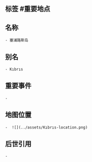 ## 标签  #重要地点
## 名称
	- 塞浦路斯岛
## 别名
	- Kıbrıs
## 重要事件
	-
## 地图位置
	-  ![](../assets/Kıbrıs-location.png)
## 后世引用
	-
